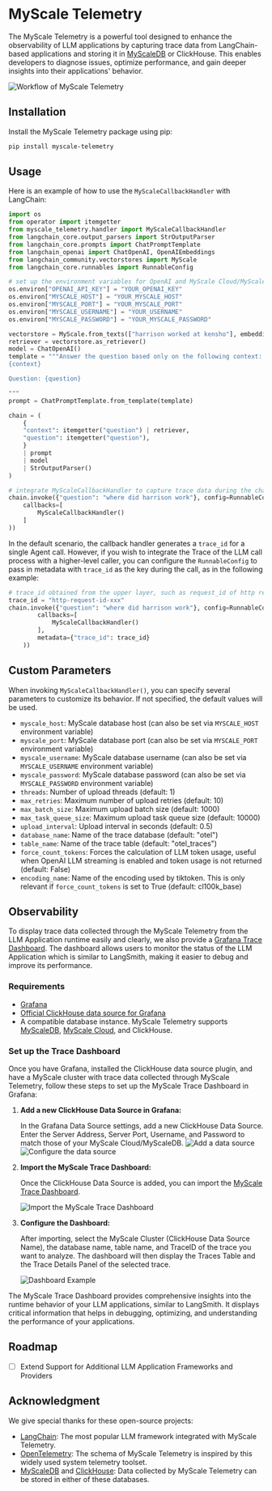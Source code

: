 # MyScale Telemetry

The MyScale Telemetry is a powerful tool designed to enhance the observability of LLM applications by capturing trace data from LangChain-based applications and storing it in [MyScaleDB](https://github.com/myscale/MyScaleDB) or ClickHouse. This enables developers to diagnose issues, optimize performance, and gain deeper insights into their applications' behavior.

![Workflow of MyScale Telemetry](./assets/workflow.png)

## Installation

Install the MyScale Telemetry package using pip:

```bash
pip install myscale-telemetry
```

## Usage

Here is an example of how to use the `MyScaleCallbackHandler` with LangChain:

```python
import os
from operator import itemgetter
from myscale_telemetry.handler import MyScaleCallbackHandler
from langchain_core.output_parsers import StrOutputParser
from langchain_core.prompts import ChatPromptTemplate
from langchain_openai import ChatOpenAI, OpenAIEmbeddings
from langchain_community.vectorstores import MyScale
from langchain_core.runnables import RunnableConfig

# set up the environment variables for OpenAI and MyScale Cloud/MyScaleDB
os.environ["OPENAI_API_KEY"] = "YOUR_OPENAI_KEY"
os.environ["MYSCALE_HOST"] = "YOUR_MYSCALE_HOST"
os.environ["MYSCALE_PORT"] = "YOUR_MYSCALE_PORT"
os.environ["MYSCALE_USERNAME"] = "YOUR_USERNAME"
os.environ["MYSCALE_PASSWORD"] = "YOUR_MYSCALE_PASSWORD"

vectorstore = MyScale.from_texts(["harrison worked at kensho"], embedding=OpenAIEmbeddings())
retriever = vectorstore.as_retriever()
model = ChatOpenAI()
template = """Answer the question based only on the following context:
{context}

Question: {question}

"""
prompt = ChatPromptTemplate.from_template(template)

chain = (
    {
    "context": itemgetter("question") | retriever,
    "question": itemgetter("question"),
    }
    | prompt
    | model
    | StrOutputParser()
)

# integrate MyScaleCallbackHandler to capture trace data during the chain execution
chain.invoke({"question": "where did harrison work"}, config=RunnableConfig(
    callbacks=[
        MyScaleCallbackHandler()
    ]
))
```

In the default scenario, the callback handler generates a `trace_id` for a single Agent call. However, if you wish to integrate the Trace of the LLM call process with a higher-level caller, you can configure the `RunnableConfig` to pass in metadata with `trace_id` as the key during the call, as in the following example:

```python
# trace_id obtained from the upper layer, such as request_id of http request
trace_id = "http-request-id-xxx"
chain.invoke({"question": "where did harrison work"}, config=RunnableConfig(
        callbacks=[
            MyScaleCallbackHandler()
        ],
        metadata={"trace_id": trace_id}
    ))
```

## Custom Parameters

When invoking `MyScaleCallbackHandler()`, you can specify several parameters to customize its behavior. If not specified, the default values will be used.

* `myscale_host`: MyScale database host (can also be set via `MYSCALE_HOST` environment variable)
* `myscale_port`: MyScale database port (can also be set via `MYSCALE_PORT` environment variable)
* `myscale_username`: MyScale database username (can also be set via `MYSCALE_USERNAME` environment variable)
* `myscale_password`: MyScale database password (can also be set via `MYSCALE_PASSWORD` environment variable)
* `threads`: Number of upload threads (default: 1)
* `max_retries`: Maximum number of upload retries (default: 10)
* `max_batch_size`: Maximum upload batch size (default: 1000)
* `max_task_queue_size`: Maximum upload task queue size (default: 10000)
* `upload_interval`: Upload interval in seconds (default: 0.5)
* `database_name`: Name of the trace database (default: "otel")
* `table_name`: Name of the trace table (default: "otel_traces")
* `force_count_tokens`: Forces the calculation of LLM token usage, useful when OpenAI LLM streaming is enabled and token usage is not returned (default: False)
* `encoding_name`: Name of the encoding used by tiktoken. This is only relevant if `force_count_tokens` is set to True (default: cl100k_base)

## Observability

To display trace data collected through the MyScale Telemetry from the LLM Application runtime easily and clearly, we also provide a [Grafana Trace Dashboard](https://github.com/myscale/myscale-telemetry/blob/main/dashboard/grafana_myscale_trace_dashboard.json).
The dashboard allows users to monitor the status of the LLM Application which is similar to LangSmith, making it easier to debug and improve its performance.

### Requirements

* [Grafana](https://grafana.com/grafana)
* [Official ClickHouse data source for Grafana](https://grafana.com/grafana/plugins/grafana-clickhouse-datasource/)
* A compatible database instance. MyScale Telemetry supports [MyScaleDB](https://github.com/myscale/MyScaleDB), [MyScale Cloud](https://myscale.com/), and ClickHouse.

### Set up the Trace Dashboard

Once you have Grafana, installed the ClickHouse data source plugin, and have a MyScale cluster with trace data collected through MyScale Telemetry, follow these steps to set up the MyScale Trace Dashboard in Grafana:

1. **Add a new ClickHouse Data Source in Grafana:**

   In the Grafana Data Source settings, add a new ClickHouse Data Source. Enter the Server Address, Server Port, Username, and Password to match those of your MyScale Cloud/MyScaleDB.
   ![Add a data source](./assets/add_data_source.png)
   ![Configure the data source](./assets/config_data_source.png)

2. **Import the MyScale Trace Dashboard:**

   Once the ClickHouse Data Source is added, you can import the [MyScale Trace Dashboard](https://github.com/myscale/myscale-telemetry/blob/main/dashboard/grafana_myscale_trace_dashboard.json?raw=True).

   ![Import the MyScale Trace Dashboard](./assets/import_dashboard.png)

3. **Configure the Dashboard:**

   After importing, select the MyScale Cluster (ClickHouse Data Source Name), the database name, table name, and TraceID of the trace you want to analyze. The dashboard will then display the Traces Table and the Trace Details Panel of the selected trace.

   ![Dashboard Example](./assets/dashboard.png)

The MyScale Trace Dashboard provides comprehensive insights into the runtime behavior of your LLM applications, similar to LangSmith. It displays critical information that helps in debugging, optimizing, and understanding the performance of your applications.

## Roadmap

* [ ] Extend Support for Additional LLM Application Frameworks and Providers

## Acknowledgment

We give special thanks for these open-source projects:

* [LangChain](https://github.com/langchain-ai/langchain): The most popular LLM framework integrated with MyScale Telemetry.
* [OpenTelemetry](https://opentelemetry.io/): The schema of MyScale Telemetry is inspired by this widely used system telemetry toolset.
* [MyScaleDB](https://github.com/myscale/MyScaleDB) and [ClickHouse](https://github.com/ClickHouse/ClickHouse): Data collected by MyScale Telemetry can be stored in either of these databases.
